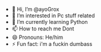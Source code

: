 - 👋 Hi, I’m @ayoGrox
- 👀 I’m interested in Pc stuff related
- 🌱 I’m currently learning Python
- 📫 How to reach me Dont
- 😄 Pronouns: He/him
- ⚡ Fun fact: i'm a fuckin dumbass

<!---
ayoGrox/ayoGrox is a ✨ special ✨ repository because its `README.md` (this file) appears on your GitHub profile.
You can click the Preview link to take a look at your changes.
--->
